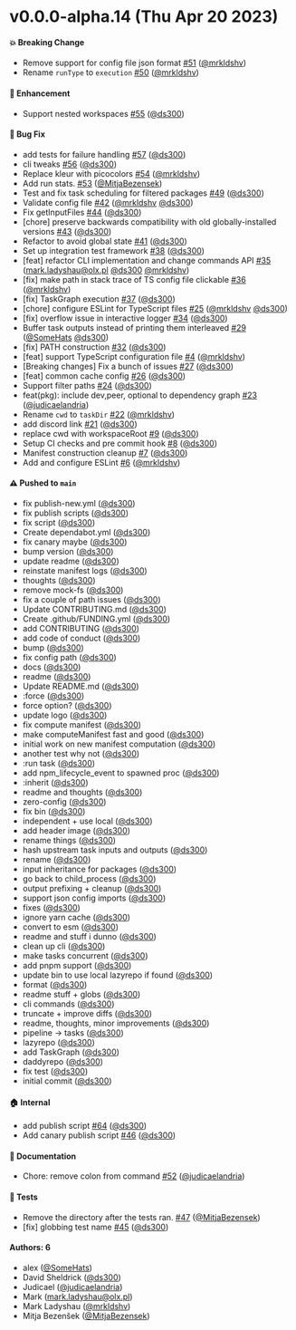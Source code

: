 # v0.0.0-alpha.14 (Thu Apr 20 2023)

#### 💥 Breaking Change

- Remove support for config file json format [#51](https://github.com/ds300/lazyrepo/pull/51) ([@mrkldshv](https://github.com/mrkldshv))
- Rename `runType` to `execution` [#50](https://github.com/ds300/lazyrepo/pull/50) ([@mrkldshv](https://github.com/mrkldshv))

#### 🚀 Enhancement

- Support nested workspaces [#55](https://github.com/ds300/lazyrepo/pull/55) ([@ds300](https://github.com/ds300))

#### 🐛 Bug Fix

- add tests for failure handling [#57](https://github.com/ds300/lazyrepo/pull/57) ([@ds300](https://github.com/ds300))
- cli tweaks [#56](https://github.com/ds300/lazyrepo/pull/56) ([@ds300](https://github.com/ds300))
- Replace kleur with picocolors [#54](https://github.com/ds300/lazyrepo/pull/54) ([@mrkldshv](https://github.com/mrkldshv))
- Add run stats. [#53](https://github.com/ds300/lazyrepo/pull/53) ([@MitjaBezensek](https://github.com/MitjaBezensek))
- Test and fix task scheduling for filtered packages [#49](https://github.com/ds300/lazyrepo/pull/49) ([@ds300](https://github.com/ds300))
- Validate config file [#42](https://github.com/ds300/lazyrepo/pull/42) ([@mrkldshv](https://github.com/mrkldshv) [@ds300](https://github.com/ds300))
- Fix getInputFiles [#44](https://github.com/ds300/lazyrepo/pull/44) ([@ds300](https://github.com/ds300))
- [chore] preserve backwards compatibility with old globally-installed versions [#43](https://github.com/ds300/lazyrepo/pull/43) ([@ds300](https://github.com/ds300))
- Refactor to avoid global state [#41](https://github.com/ds300/lazyrepo/pull/41) ([@ds300](https://github.com/ds300))
- Set up integration test framework [#38](https://github.com/ds300/lazyrepo/pull/38) ([@ds300](https://github.com/ds300))
- [feat] refactor CLI implementation and change commands API [#35](https://github.com/ds300/lazyrepo/pull/35) (mark.ladyshau@olx.pl [@ds300](https://github.com/ds300) [@mrkldshv](https://github.com/mrkldshv))
- [fix] make path in stack trace of TS config file clickable [#36](https://github.com/ds300/lazyrepo/pull/36) ([@mrkldshv](https://github.com/mrkldshv))
- [fix] TaskGraph execution [#37](https://github.com/ds300/lazyrepo/pull/37) ([@ds300](https://github.com/ds300))
- [chore] configure ESLint for TypeScript files [#25](https://github.com/ds300/lazyrepo/pull/25) ([@mrkldshv](https://github.com/mrkldshv) [@ds300](https://github.com/ds300))
- [fix] overflow issue in interactive logger [#34](https://github.com/ds300/lazyrepo/pull/34) ([@ds300](https://github.com/ds300))
- Buffer task outputs instead of printing them interleaved [#29](https://github.com/ds300/lazyrepo/pull/29) ([@SomeHats](https://github.com/SomeHats) [@ds300](https://github.com/ds300))
- [fix] PATH construction [#32](https://github.com/ds300/lazyrepo/pull/32) ([@ds300](https://github.com/ds300))
- [feat] support TypeScript configuration file [#4](https://github.com/ds300/lazyrepo/pull/4) ([@mrkldshv](https://github.com/mrkldshv))
- [Breaking changes] Fix a bunch of issues [#27](https://github.com/ds300/lazyrepo/pull/27) ([@ds300](https://github.com/ds300))
- [feat] common cache config [#26](https://github.com/ds300/lazyrepo/pull/26) ([@ds300](https://github.com/ds300))
- Support filter paths [#24](https://github.com/ds300/lazyrepo/pull/24) ([@ds300](https://github.com/ds300))
- feat(pkg): include dev,peer, optional to dependency graph [#23](https://github.com/ds300/lazyrepo/pull/23) ([@judicaelandria](https://github.com/judicaelandria))
- Rename `cwd` to `taskDir` [#22](https://github.com/ds300/lazyrepo/pull/22) ([@mrkldshv](https://github.com/mrkldshv))
- add discord link [#21](https://github.com/ds300/lazyrepo/pull/21) ([@ds300](https://github.com/ds300))
- replace cwd with workspaceRoot [#9](https://github.com/ds300/lazyrepo/pull/9) ([@ds300](https://github.com/ds300))
- Setup CI checks and pre commit hook [#8](https://github.com/ds300/lazyrepo/pull/8) ([@ds300](https://github.com/ds300))
- Manifest construction cleanup [#7](https://github.com/ds300/lazyrepo/pull/7) ([@ds300](https://github.com/ds300))
- Add and configure ESLint [#6](https://github.com/ds300/lazyrepo/pull/6) ([@mrkldshv](https://github.com/mrkldshv))

#### ⚠️ Pushed to `main`

- fix publish-new.yml ([@ds300](https://github.com/ds300))
- fix publish scripts ([@ds300](https://github.com/ds300))
- fix script ([@ds300](https://github.com/ds300))
- Create dependabot.yml ([@ds300](https://github.com/ds300))
- fix canary maybe ([@ds300](https://github.com/ds300))
- bump version ([@ds300](https://github.com/ds300))
- update readme ([@ds300](https://github.com/ds300))
- reinstate manifest logs ([@ds300](https://github.com/ds300))
- thoughts ([@ds300](https://github.com/ds300))
- remove mock-fs ([@ds300](https://github.com/ds300))
- fix a couple of path issues ([@ds300](https://github.com/ds300))
- Update CONTRIBUTING.md ([@ds300](https://github.com/ds300))
- Create .github/FUNDING.yml ([@ds300](https://github.com/ds300))
- add CONTRIBUTING ([@ds300](https://github.com/ds300))
- add code of conduct ([@ds300](https://github.com/ds300))
- bump ([@ds300](https://github.com/ds300))
- fix config path ([@ds300](https://github.com/ds300))
- docs ([@ds300](https://github.com/ds300))
- readme ([@ds300](https://github.com/ds300))
- Update README.md ([@ds300](https://github.com/ds300))
- :force ([@ds300](https://github.com/ds300))
- force option? ([@ds300](https://github.com/ds300))
- update logo ([@ds300](https://github.com/ds300))
- fix compute manifest ([@ds300](https://github.com/ds300))
- make computeManifest fast and good ([@ds300](https://github.com/ds300))
- initial work on new manifest computation ([@ds300](https://github.com/ds300))
- another test why not ([@ds300](https://github.com/ds300))
- :run task ([@ds300](https://github.com/ds300))
- add npm_lifecycle_event to spawned proc ([@ds300](https://github.com/ds300))
- :inherit ([@ds300](https://github.com/ds300))
- readme and thoughts ([@ds300](https://github.com/ds300))
- zero-config ([@ds300](https://github.com/ds300))
- fix bin ([@ds300](https://github.com/ds300))
- independent + use local ([@ds300](https://github.com/ds300))
- add header image ([@ds300](https://github.com/ds300))
- rename things ([@ds300](https://github.com/ds300))
- hash upstream task inputs and outputs ([@ds300](https://github.com/ds300))
- rename ([@ds300](https://github.com/ds300))
- input inheritance for packages ([@ds300](https://github.com/ds300))
- go back to child_process ([@ds300](https://github.com/ds300))
- output prefixing + cleanup ([@ds300](https://github.com/ds300))
- support json config imports ([@ds300](https://github.com/ds300))
- fixes ([@ds300](https://github.com/ds300))
- ignore yarn cache ([@ds300](https://github.com/ds300))
- convert to esm ([@ds300](https://github.com/ds300))
- readme and stuff i dunno ([@ds300](https://github.com/ds300))
- clean up cli ([@ds300](https://github.com/ds300))
- make tasks concurrent ([@ds300](https://github.com/ds300))
- add pnpm support ([@ds300](https://github.com/ds300))
- update bin to use local lazyrepo if found ([@ds300](https://github.com/ds300))
- format ([@ds300](https://github.com/ds300))
- readme stuff + globs ([@ds300](https://github.com/ds300))
- cli commands ([@ds300](https://github.com/ds300))
- truncate + improve diffs ([@ds300](https://github.com/ds300))
- readme, thoughts, minor improvements ([@ds300](https://github.com/ds300))
- pipeline -> tasks ([@ds300](https://github.com/ds300))
- lazyrepo ([@ds300](https://github.com/ds300))
- add TaskGraph ([@ds300](https://github.com/ds300))
- daddyrepo ([@ds300](https://github.com/ds300))
- fix test ([@ds300](https://github.com/ds300))
- initial commit ([@ds300](https://github.com/ds300))

#### 🏠 Internal

- add publish script [#64](https://github.com/ds300/lazyrepo/pull/64) ([@ds300](https://github.com/ds300))
- Add canary publish script [#46](https://github.com/ds300/lazyrepo/pull/46) ([@ds300](https://github.com/ds300))

#### 📝 Documentation

- Chore: remove colon from command [#52](https://github.com/ds300/lazyrepo/pull/52) ([@judicaelandria](https://github.com/judicaelandria))

#### 🧪 Tests

- Remove the directory after the tests ran. [#47](https://github.com/ds300/lazyrepo/pull/47) ([@MitjaBezensek](https://github.com/MitjaBezensek))
- [fix] globbing test name [#45](https://github.com/ds300/lazyrepo/pull/45) ([@ds300](https://github.com/ds300))

#### Authors: 6

- alex ([@SomeHats](https://github.com/SomeHats))
- David Sheldrick ([@ds300](https://github.com/ds300))
- Judicael ([@judicaelandria](https://github.com/judicaelandria))
- Mark (mark.ladyshau@olx.pl)
- Mark Ladyshau ([@mrkldshv](https://github.com/mrkldshv))
- Mitja Bezenšek ([@MitjaBezensek](https://github.com/MitjaBezensek))
